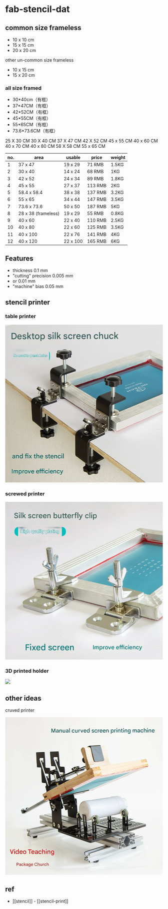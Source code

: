 
# fab-stencil-dat 


## common size frameless

- 10 x 10 cm
- 15 x 15 cm
- 20 x 20 cm

other un-common size frameless

- 10 x 15 cm
- 15 x 20 cm


### all size framed 

- 30*40cm（有框）
- 37*47CM（有框）
- 42*52CM（有框）
- 45*55CM（有框）
- 55*65CM（有框）
- 73.6*73.6CM（有框）



25 X 30 CM
30 X 40 CM
37 X 47 CM
42 X 52 CM
45 x 55 CM
40 x 60 CM
40 x 70 CM
40 x 80 CM
58 X 58 CM
55 x 65 CM



| no. | area                | usable   | price   | weight |
| --- | ------------------- | -------- | ------- | ------ |
| 1   | 37 x 47             | 19 x 29  | 71 RMB  | 1.5KG  |
| 2   | 30 x 40             | 14 x 24  | 68 RMB  | 1KG    |
| 3   | 42 x 52             | 24 x 34  | 89 RMB  | 1.8KG  |
| 4   | 45 x 55             | 27 x 37  | 113 RMB | 2KG    |
| 5   | 58.4 x 58.4         | 38 x 38  | 137 RMB | 3.2KG  |
| 6   | 55 x 65             | 34 x 44  | 147 RMB | 3.5KG  |
| 7   | 73.6 x 73.6         | 50 x 50  | 187 RMB | 5KG    |
| 8   | 28 x 38 (frameless) | 19 x 29  | 55 RMB  | 0.8KG  |
| 9   | 40 x 60             | 22 x 40  | 110 RMB | 2.5KG  |
| 10  | 40 x 80             | 22 x 60  | 125 RMB | 3.5KG  |
| 11  | 40 x 100            | 22 x 76  | 141 RMB | 4KG    |
| 12  | 40 x 120            | 22 x 100 | 165 RMB | 6KG    |


## Features 

- thickness 0.1 mm 
- "cutting" precision 0.005 mm
- or 0.01 mm
- "machine" bias 0.05 mm


## stencil printer 

### table printer 

![](2025-09-01-17-56-12.png)

### screwed printer 

![](2025-09-01-17-57-01.png)




### 3D printed holder 

![](2025-08-19-17-53-38.png)








## other ideas 

cruved printer 

![](2025-09-01-17-57-49.png)


## ref 

- [[stencil]] - [[stencil-print]]
